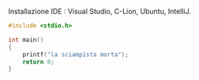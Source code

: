 Installazione IDE : Visual Studio, C-Lion, Ubuntu, IntelliJ.

```c
#include <stdio.h>

int main()
{
    printf("la sciampista morta");
    return 0;
}
```

